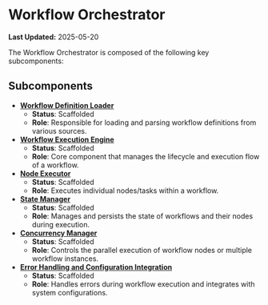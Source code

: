 # Workflow Orchestrator

**Last Updated:** 2025-05-20

The Workflow Orchestrator is composed of the following key subcomponents:

## Subcomponents

- **[Workflow Definition Loader](./Workflow%20Definition%20Loader.md)**
  - **Status**: Scaffolded
  - **Role**: Responsible for loading and parsing workflow definitions from various sources.
- **[Workflow Execution Engine](./Workflow%20Execution%20Engine.md)**
  - **Status**: Scaffolded
  - **Role**: Core component that manages the lifecycle and execution flow of a workflow.
- **[Node Executor](./Node%20Executor.md)**
  - **Status**: Scaffolded
  - **Role**: Executes individual nodes/tasks within a workflow.
- **[State Manager](./State%20Manager.md)**
  - **Status**: Scaffolded
  - **Role**: Manages and persists the state of workflows and their nodes during execution.
- **[Concurrency Manager](./Concurrency%20Manager.md)**
  - **Status**: Scaffolded
  - **Role**: Controls the parallel execution of workflow nodes or multiple workflow instances.
- **[Error Handling and Configuration Integration](./Error%20Handling%20and%20Configuration%20Integration.md)**
  - **Status**: Scaffolded
  - **Role**: Handles errors during workflow execution and integrates with system configurations.